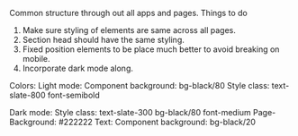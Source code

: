 Common structure through out all apps and pages.
Things to do
1. Make sure styling of elements are same across all pages.
2. Section head should have the same styling.
3. Fixed position elements to be place much better to avoid breaking on mobile.
4. Incorporate dark mode along.

Colors:
Light mode:
Component background: bg-black/80
Style class: text-slate-800 font-semibold

Dark mode:
Style class: text-slate-300 bg-black/80 font-medium
Page-Background: #222222
Text:
Component background: bg-black/20 